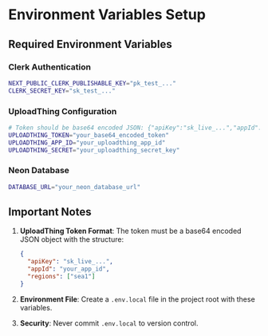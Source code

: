 # Environment Variables Setup

## Required Environment Variables

### Clerk Authentication
```bash
NEXT_PUBLIC_CLERK_PUBLISHABLE_KEY="pk_test_..."
CLERK_SECRET_KEY="sk_test_..."
```

### UploadThing Configuration
```bash
# Token should be base64 encoded JSON: {"apiKey":"sk_live_...","appId":"your_app_id","regions":["sea1"]}
UPLOADTHING_TOKEN="your_base64_encoded_token"
UPLOADTHING_APP_ID="your_uploadthing_app_id"
UPLOADTHING_SECRET="your_uploadthing_secret_key"
```

### Neon Database
```bash
DATABASE_URL="your_neon_database_url"
```

## Important Notes

1. **UploadThing Token Format**: The token must be a base64 encoded JSON object with the structure:
   ```json
   {
     "apiKey": "sk_live_...",
     "appId": "your_app_id", 
     "regions": ["sea1"]
   }
   ```

2. **Environment File**: Create a `.env.local` file in the project root with these variables.

3. **Security**: Never commit `.env.local` to version control.
